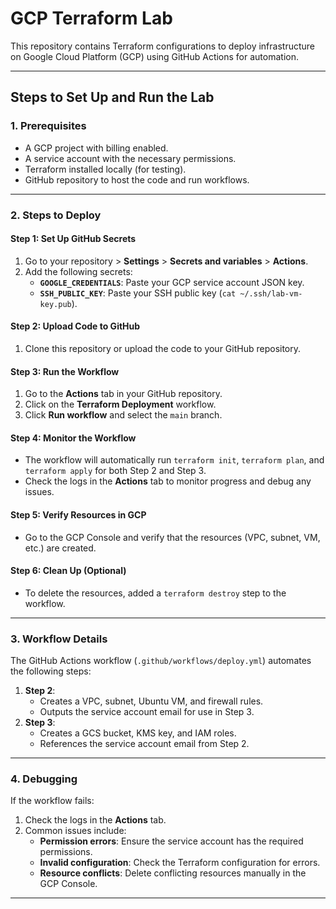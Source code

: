 # GCP Terraform Lab

This repository contains Terraform configurations to deploy infrastructure on Google Cloud Platform (GCP) using GitHub Actions for automation.

---

## **Steps to Set Up and Run the Lab**

### **1. Prerequisites**
- A GCP project with billing enabled.
- A service account with the necessary permissions.
- Terraform installed locally (for testing).
- GitHub repository to host the code and run workflows.

---

### **2. Steps to Deploy**

#### **Step 1: Set Up GitHub Secrets**
1. Go to your repository > **Settings** > **Secrets and variables** > **Actions**.
2. Add the following secrets:
   - **`GOOGLE_CREDENTIALS`**: Paste your GCP service account JSON key.
   - **`SSH_PUBLIC_KEY`**: Paste your SSH public key (`cat ~/.ssh/lab-vm-key.pub`).

#### **Step 2: Upload Code to GitHub**
1. Clone this repository or upload the code to your GitHub repository.

#### **Step 3: Run the Workflow**
1. Go to the **Actions** tab in your GitHub repository.
2. Click on the **Terraform Deployment** workflow.
3. Click **Run workflow** and select the `main` branch.

#### **Step 4: Monitor the Workflow**
- The workflow will automatically run `terraform init`, `terraform plan`, and `terraform apply` for both Step 2 and Step 3.
- Check the logs in the **Actions** tab to monitor progress and debug any issues.

#### **Step 5: Verify Resources in GCP**
- Go to the GCP Console and verify that the resources (VPC, subnet, VM, etc.) are created.

#### **Step 6: Clean Up (Optional)**
- To delete the resources, added a `terraform destroy` step to the workflow.

---

### **3. Workflow Details**
The GitHub Actions workflow (`.github/workflows/deploy.yml`) automates the following steps:
1. **Step 2**:
   - Creates a VPC, subnet, Ubuntu VM, and firewall rules.
   - Outputs the service account email for use in Step 3.
2. **Step 3**:
   - Creates a GCS bucket, KMS key, and IAM roles.
   - References the service account email from Step 2.

---

### **4. Debugging**
If the workflow fails:
1. Check the logs in the **Actions** tab.
2. Common issues include:
   - **Permission errors**: Ensure the service account has the required permissions.
   - **Invalid configuration**: Check the Terraform configuration for errors.
   - **Resource conflicts**: Delete conflicting resources manually in the GCP Console.

---